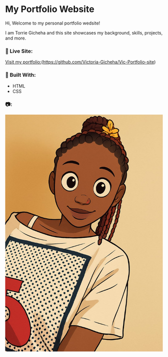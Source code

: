 # My Portfolio Website

Hi, Welcome to my personal portfolio wedsite!

I am Torrie Gicheha and this site showcases my background, skills, projects, and more.

### 🔗 Live Site:
[Visit my portfolio:]((https://github.com/Victoria-Gicheha/Vic-Portfolio-site))(https://github.com/Victoria-Gicheha/Vic-Portfolio-site)

### 🧰 Built With:
- HTML
- CSS


### 📷:
![Torrie](me.jpg)
